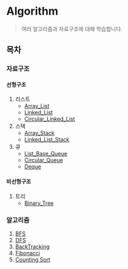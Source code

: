 # Algorithm
>여러 알고리즘과 자료구조에 대해 학습합니다.

## 목차

### 자료구조

#### 선형구조

1. 리스트
    * [Array_List](/Algorithm/Array_List)
    * [Linked_List](/Algorithm/Linked_List)
    * [Circular_Linked_List](/Algorithm/Circular_Linked_List)
2. 스택
    * [Array_Stack](/Algorithm/Array_Stack)
    * [Linked_List_Stack](/Algorithm/Linked_List_Stack)
3. 큐
    * [List_Base_Queue](/Algorithm/List_Base_Queue)
    * [Circular_Queue](/Algorithm/Circular_Queue)
    * [Deque](/Algorithm/Deque)

#### 비선형구조

1. 트리
    * [Binary_Tree](/Algorithm/Binary_Tree)

### 알고리즘

1. [BFS](/Algorithm/BFS)
2. [DFS](/Algorithm/DFS)
3. [BackTracking](/Algorithm/BackTracking)
4. [Fibonacci](/Algorithm/Fibonacci)
5. [Counting Sort](/Algorithm/Counting_Sort)